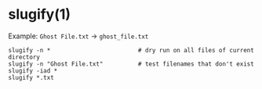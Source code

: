 # slugify(1)

Example: `Ghost File.txt` -> `ghost_file.txt`

    slugify -n *                         # dry run on all files of current directory
    slugify -n "Ghost File.txt"          # test filenames that don't exist
    slugify -iad *
    slugify *.txt
